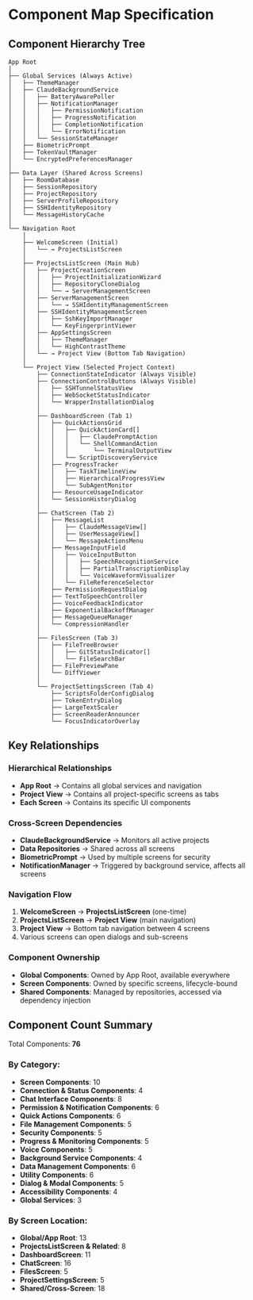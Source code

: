 # Component Map Specification

## Component Hierarchy Tree

```
App Root
│
├── Global Services (Always Active)
│   ├── ThemeManager
│   ├── ClaudeBackgroundService
│   │   ├── BatteryAwarePoller
│   │   ├── NotificationManager
│   │   │   ├── PermissionNotification
│   │   │   ├── ProgressNotification
│   │   │   ├── CompletionNotification
│   │   │   └── ErrorNotification
│   │   └── SessionStateManager
│   ├── BiometricPrompt
│   ├── TokenVaultManager
│   └── EncryptedPreferencesManager
│
├── Data Layer (Shared Across Screens)
│   ├── RoomDatabase
│   ├── SessionRepository
│   ├── ProjectRepository
│   ├── ServerProfileRepository
│   ├── SSHIdentityRepository
│   └── MessageHistoryCache
│
└── Navigation Root
    │
    ├── WelcomeScreen (Initial)
    │   └── → ProjectsListScreen
    │
    ├── ProjectsListScreen (Main Hub)
    │   ├── ProjectCreationScreen
    │   │   ├── ProjectInitializationWizard
    │   │   ├── RepositoryCloneDialog
    │   │   └── → ServerManagementScreen
    │   ├── ServerManagementScreen
    │   │   └── → SSHIdentityManagementScreen
    │   ├── SSHIdentityManagementScreen
    │   │   ├── SshKeyImportManager
    │   │   └── KeyFingerprintViewer
    │   ├── AppSettingsScreen
    │   │   ├── ThemeManager
    │   │   └── HighContrastTheme
    │   └── → Project View (Bottom Tab Navigation)
    │
    └── Project View (Selected Project Context)
        ├── ConnectionStateIndicator (Always Visible)
        ├── ConnectionControlButtons (Always Visible)
        │   ├── SSHTunnelStatusView
        │   ├── WebSocketStatusIndicator
        │   └── WrapperInstallationDialog
        │
        ├── DashboardScreen (Tab 1)
        │   ├── QuickActionsGrid
        │   │   ├── QuickActionCard[]
        │   │   │   ├── ClaudePromptAction
        │   │   │   └── ShellCommandAction
        │   │   │       └── TerminalOutputView
        │   │   └── ScriptDiscoveryService
        │   ├── ProgressTracker
        │   │   ├── TaskTimelineView
        │   │   ├── HierarchicalProgressView
        │   │   └── SubAgentMonitor
        │   ├── ResourceUsageIndicator
        │   └── SessionHistoryDialog
        │
        ├── ChatScreen (Tab 2)
        │   ├── MessageList
        │   │   ├── ClaudeMessageView[]
        │   │   ├── UserMessageView[]
        │   │   └── MessageActionsMenu
        │   ├── MessageInputField
        │   │   ├── VoiceInputButton
        │   │   │   ├── SpeechRecognitionService
        │   │   │   ├── PartialTranscriptionDisplay
        │   │   │   └── VoiceWaveformVisualizer
        │   │   └── FileReferenceSelector
        │   ├── PermissionRequestDialog
        │   ├── TextToSpeechController
        │   ├── VoiceFeedbackIndicator
        │   ├── ExponentialBackoffManager
        │   ├── MessageQueueManager
        │   └── CompressionHandler
        │
        ├── FilesScreen (Tab 3)
        │   ├── FileTreeBrowser
        │   │   ├── GitStatusIndicator[]
        │   │   └── FileSearchBar
        │   ├── FilePreviewPane
        │   └── DiffViewer
        │
        └── ProjectSettingsScreen (Tab 4)
            ├── ScriptsFolderConfigDialog
            ├── TokenEntryDialog
            ├── LargeTextScaler
            ├── ScreenReaderAnnouncer
            └── FocusIndicatorOverlay
```

## Key Relationships

### Hierarchical Relationships
- **App Root** → Contains all global services and navigation
- **Project View** → Contains all project-specific screens as tabs
- **Each Screen** → Contains its specific UI components

### Cross-Screen Dependencies
- **ClaudeBackgroundService** → Monitors all active projects
- **Data Repositories** → Shared across all screens
- **BiometricPrompt** → Used by multiple screens for security
- **NotificationManager** → Triggered by background service, affects all screens

### Navigation Flow
1. **WelcomeScreen** → **ProjectsListScreen** (one-time)
2. **ProjectsListScreen** → **Project View** (main navigation)
3. **Project View** → Bottom tab navigation between 4 screens
4. Various screens can open dialogs and sub-screens

### Component Ownership
- **Global Components**: Owned by App Root, available everywhere
- **Screen Components**: Owned by specific screens, lifecycle-bound
- **Shared Components**: Managed by repositories, accessed via dependency injection

## Component Count Summary

Total Components: **76**

### By Category:
- **Screen Components**: 10
- **Connection & Status Components**: 4
- **Chat Interface Components**: 8
- **Permission & Notification Components**: 6
- **Quick Actions Components**: 6
- **File Management Components**: 5
- **Security Components**: 5
- **Progress & Monitoring Components**: 5
- **Voice Components**: 5
- **Background Service Components**: 4
- **Data Management Components**: 6
- **Utility Components**: 6
- **Dialog & Modal Components**: 5
- **Accessibility Components**: 4
- **Global Services**: 3

### By Screen Location:
- **Global/App Root**: 13
- **ProjectsListScreen & Related**: 8
- **DashboardScreen**: 11
- **ChatScreen**: 16
- **FilesScreen**: 5
- **ProjectSettingsScreen**: 5
- **Shared/Cross-Screen**: 18